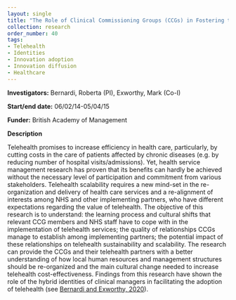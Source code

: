 ```yaml
---
layout: single
title: "The Role of Clinical Commissioning Groups (CCGs) in Fostering the Adoption and Diffusion of Telehealth in the UK"
collection: research
order_number: 40
tags: 
- Telehealth
- Identities
- Innovation adoption
- Innovation diffusion
- Healthcare
---
```

**Investigators:** Bernardi, Roberta (PI), Exworthy, Mark (Co-I)

**Start/end date:** 06/02/14-05/04/15  

**Funder:** British Academy of Management  

**Description**   

Telehealth promises to increase efficiency in health care, particularly, by cutting costs in the care of patients affected by chronic diseases (e.g. by reducing number of hospital visits/admissions). Yet, health service management research has proven that its benefits can hardly be achieved without the necessary level of participation and commitment from various stakeholders. Telehealth scalability requires a new mind-set in the re-organization and delivery of health care services and a re-alignment of interests among NHS and other implementing partners, who have different expectations regarding the value of telehealth. The objective of this research is to understand: the learning process and cultural shifts that relevant CCG members and NHS staff have to cope with in the implementation of telehealth services; the quality of relationships CCGs manage to establish among implementing partners; the potential impact of these relationships on telehealth sustainability and scalability. The research can provide the CCGs and their telehealth partners with a better understanding of how local human resources and management structures should be re-organized and the main cultural change needed to increase telehealth cost-effectiveness. Findings from this research have shown the role of the hybrid identities of clinical managers in facilitating the adoption of telehealth (see [Bernardi and Exworthy, 2020](/files/PDF/2020-Bernardi-Exworthy-ISJ.pdf)).



